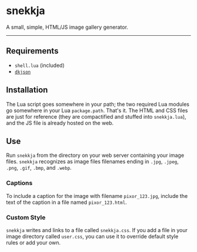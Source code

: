 # snekkja
A small, simple, HTML/JS image gallery generator.

-----

## Requirements
  * `shell.lua` (included)
  * [`dkjson`](http://dkolf.de/src/dkjson-lua.fsl/home)

## Installation

The Lua script goes somewhere in your path; the two required Lua modules
go somewhere in your Lua `package.path`. That's it. The HTML and CSS files
are just for reference (they are compactified and stuffed into `snekkja.lua`),
and the JS file is already hosted on the web.

## Use

Run `snekkja` from the directory on your web server containing your image
files. `snekkja` recognizes as image files filenames ending in `.jpg`, `.jpeg`,
`.png`, `.gif`, `.bmp`, and `.webp`.

### Captions

To include a caption for the image with filename `pixor_123.jpg`, include
the text of the caption in a file named `pixor_123.html`.

### Custom Style

`snekkja` writes and links to a file called `snekkja.css`. If you add a
file in your image directory called `user.css`, you can use it to override
default style rules or add your own.
